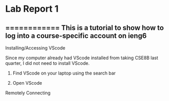 # Lab Report 1
============
This is a tutorial to show how to log into a course-specific account on ieng6
--------------------------
Installing/Accessing VScode

Since my computer already had VScode installed from taking CSE8B last quarter, I did not need to install VScode.

1. Find VScode on your laptop using the search bar

2. Open VScode



Remotely Connecting


